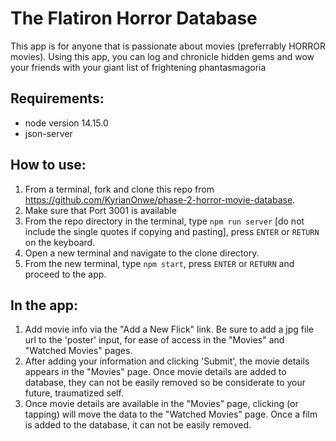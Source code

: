 # The Flatiron Horror Database

This app is for anyone that is passionate about movies (preferrably HORROR movies).  Using this app, you can log and chronicle hidden gems and wow your friends with your giant list of frightening phantasmagoria

## Requirements:
- node version 14.15.0
- json-server

## How to use:

1.  From a terminal, fork and clone this repo from https://github.com/KyrianOnwe/phase-2-horror-movie-database.
2.  Make sure that Port 3001 is available
3.  From the repo directory in the terminal, type `npm run server` [do not   include the single quotes if copying and pasting], press `ENTER` or `RETURN` on   the keyboard.
4. Open a new terminal and navigate to the clone directory.
5. From the new terminal, type `npm start`, press `ENTER` or `RETURN` and proceed to the app.

## In the app:
1.  Add movie info via the "Add a New Flick" link.  Be sure to add a jpg file url to the 'poster' input, for ease of access in the "Movies" and "Watched Movies" pages.
2.  After adding your information and clicking 'Submit', the movie details appears in the "Movies" page.  Once movie details are added to database, they can not be easily removed so be considerate to your future, traumatized self.
3.  Once movie details are available in the "Movies" page, clicking (or tapping) will move the data to the "Watched Movies" page.  Once a film is added to the database, it can not be easily removed. 